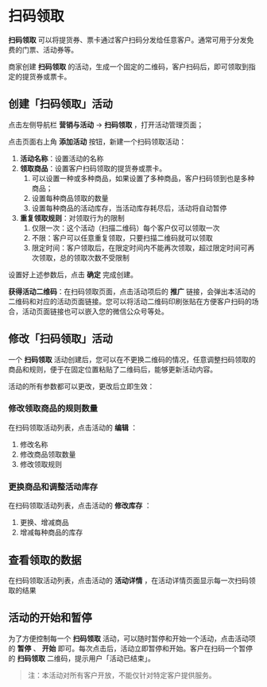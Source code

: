 # 扫码领取

**扫码领取** 可以将提货券、票卡通过客户扫码分发给任意客户。通常可用于分发免费的门票、活动券等。

商家创建 **扫码领取** 的活动，生成一个固定的二维码，客户扫码后，即可领取到指定的提货券或票卡。

## 创建「扫码领取」活动

点击左侧导航栏 **营销与活动** → **扫码领取** ，打开活动管理页面；

点击页面右上角 **添加活动** 按钮，新建一个扫码领取活动：

1. **活动名称**：设置活动的名称
2. **领取商品**：设置客户扫码领取的提货券或票卡。
   1. 可以设置一种或多种商品，如果设置了多种商品，客户扫码领到也是多种商品；
   2. 设置每种商品领取的数量
   3. 设置每种商品的活动库存，当活动库存耗尽后，活动将自动暂停
3. **重复领取规则**：对领取行为的限制
   1. 仅限一次：这个活动（扫描二维码）每个客户仅可以领取一次
   2. 不限：客户可以任意重复领取，只要扫描二维码就可以领取
   3. 限定时间：客户领取后，在限定时间内不能再次领取，超过限定时间可再次领取，总的领取次数不受限制

设置好上述参数后，点击 **确定** 完成创建。

**获得活动二维码**：在扫码领取页面，点击活动项后的 **推广** 链接，会弹出本活动的二维码和对应的活动页面链接。您可以将活动二维码印刷张贴在方便客户扫码的场合，活动页面链接也可以嵌入您的微信公众号等处。

## 修改「扫码领取」活动

一个 **扫码领取** 活动创建后，您可以在不更换二维码的情况，任意调整扫码领取的商品和规则，便于在固定位置粘贴了二维码后，能够更新活动内容。

活动的所有参数都可以更改，更改后立即生效：

### 修改领取商品的规则数量

在扫码领取活动列表，点击活动的 **编辑** ：

1. 修改名称
2. 修改商品领取数量
3. 修改领取规则

### 更换商品和调整活动库存

在扫码领取活动列表，点击活动的 **修改库存** ：

1. 更换、增减商品
2. 增减每种商品的库存

## 查看领取的数据

在扫码领取活动列表，点击活动的 **活动详情** ，在活动详情页面显示每一次扫码领取的结果

## 活动的开始和暂停

为了方便控制每一个 **扫码领取** 活动，可以随时暂停和开始一个活动，点击活动项的 **暂停** 、 **开始** 即可。每次点击后，活动立即暂停和开始。客户在扫码一个暂停的 **扫码领取** 二维码，提示用户「活动已结束」。

> 注：本活动对所有客户开放，不能仅针对特定客户提供服务。

